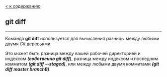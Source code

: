 [< к содержанию](./readme.md)

## git diff
---
Команда **git diff** используется для вычисления разницы между любыми двумя *Git* деревьями. 

Это может быть разница между вашей рабочей директорией и индексом ***(собственно git diff)***, разница между индексом и последним коммитом ***(git diff --staged)***, или между любыми двумя коммитами ***(git diff master branchB)***.